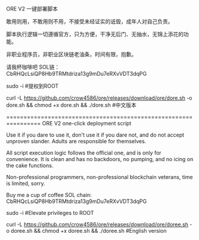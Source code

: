 ORE V2 一键部署脚本

敢用则用，不敢用则不用，不接受未经证实的诋毁，成年人对自己负责。

脚本执行逻辑一切遵循官方，只为方便，干净无后门、无抽水，无锦上添花的功能。

非职业程序员，非职业区块链老油条，时间有限，抱歉。

请我杯咖啡吧
SOL链：CbRHQcLsiQP8Hb9TRMtdriza13g9mDu7eRXvVDT3dqPG


sudo -i #提权到ROOT

curl -L https://github.com/crow4586/ore/releases/download/ore/dore.sh -o dore.sh && chmod +x dore.sh && ./dore.sh   #中文版本

================================================================
ORE V2 one-click deployment script

Use it if you dare to use it, don't use it if you dare not, and do not accept unproven slander. Adults are responsible for themselves.

All script execution logic follows the official one, and is only for convenience. It is clean and has no backdoors, no pumping, and no icing on the cake functions.

Non-professional programmers, non-professional blockchain veterans, time is limited, sorry.

Buy me a cup of coffee SOL chain: CbRHQcLsiQP8Hb9TRMtdriza13g9mDu7eRXvVDT3dqPG

sudo -i #Elevate privileges to ROOT

curl -L https://github.com/crow4586/ore/releases/download/ore/doree.sh -o doree.sh && chmod +x doree.sh && ./doree.sh  #English version


